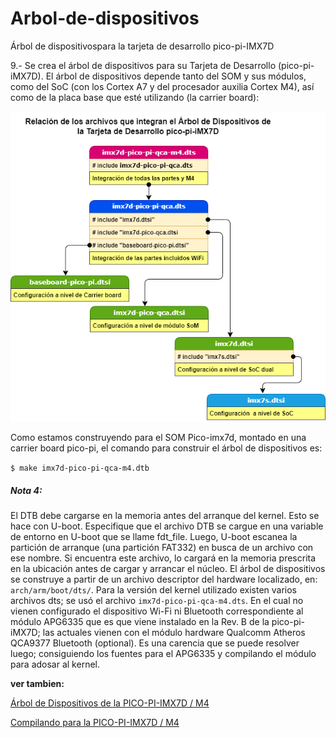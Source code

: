 # Arbol-de-dispositivos
Árbol de dispositivospara la tarjeta de desarrollo  pico-pi-IMX7D

9.- Se crea el árbol de dispositivos para su Tarjeta de Desarrollo (pico-pi-iMX7D). El árbol de dispositivos depende tanto del SOM y sus módulos, como del SoC (con los Cortex A7 y del procesador auxilia Cortex M4), así como de la placa base que esté utilizando (la carrier board):

![Diagrama de Dependencia del Árbol de Dispositivo](./Arbol_de_Dispositivo_iMX7D.png)

Como estamos construyendo para el SOM Pico-imx7d, montado en una carrier board pico-pi, el comando para construir el árbol de dispositivos es:

`$ make imx7d-pico-pi-qca-m4.dtb`

##### Nota 4:

El DTB debe cargarse en la memoria antes del arranque del kernel. Esto se hace con U-boot. Especifique que el archivo DTB se cargue en una variable de entorno en U-boot que se llame fdt_file. Luego, U-boot escanea la partición de arranque (una partición FAT332) en busca de un archivo con ese nombre. Si encuentra este archivo, lo cargará en la memoria prescrita en la ubicación antes de cargar y arrancar el núcleo. El árbol de dispositivos se construye a partir de un archivo descriptor del hardware localizado, en: `arch/arm/boot/dts/`. Para la versión del kernel utilizado existen varios archivos dts; se usó el archivo `imx7d-pico-pi-qca-m4.dts`. En el cual no vienen configurado el dispositivo Wi-Fi ni Bluetooth correspondiente al módulo APG6335 que es que viene instalado en la Rev. B de la pico-pi-iMX7D; las actuales vienen con el módulo hardware Qualcomm Atheros QCA9377 Bluetooth (optional). Es una carencia que se puede resolver luego; consiguiendo los fuentes para el APG6335 y compilando el módulo para adosar al kernel.


**ver tambien:**

[Árbol de Dispositivos de la PICO-PI-IMX7D / M4](https://compilando-pico-pi-imx7.blogspot.com/2023/04/arbol-de-dispositivos.html)

[Compilando para la PICO-PI-IMX7D / M4](https://compilando-pico-pi-imx7.blogspot.com/2023/04/compilando-el-kernel-linux.html?view=sidebar) 
